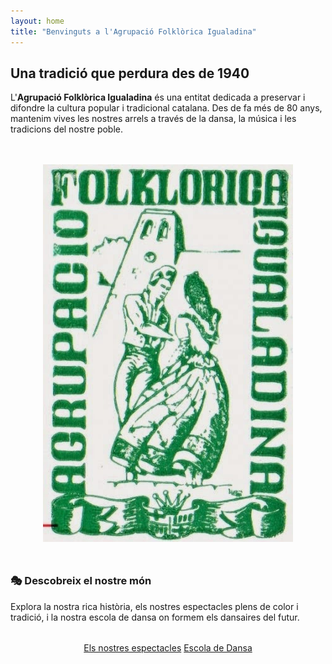 ```yaml
---
layout: home
title: "Benvinguts a l'Agrupació Folklòrica Igualadina"
---
```


## Una tradició que perdura des de 1940

L'**Agrupació Folklòrica Igualadina** és una entitat dedicada a preservar i difondre la cultura popular i tradicional catalana. Des de fa més de 80 anys, mantenim vives les nostres arrels a través de la dansa, la música i les tradicions del nostre poble.

<div style="text-align: center; margin: 3rem 0;">
  <img src="/assets/images/logo_afi.jpg" alt="Agrupació Folklòrica Igualadina" class="section-image">
</div>

### 🎭 Descobreix el nostre món

Explora la nostra rica història, els nostres espectacles plens de color i tradició, i la nostra escola de dansa on formem els dansaires del futur.

<div style="text-align: center; margin: 2rem 0;">
  <a href="/espectacles" class="btn btn-primary">Els nostres espectacles</a>
  <a href="/escola-de-dansa" class="btn btn-secondary">Escola de Dansa</a>
</div>